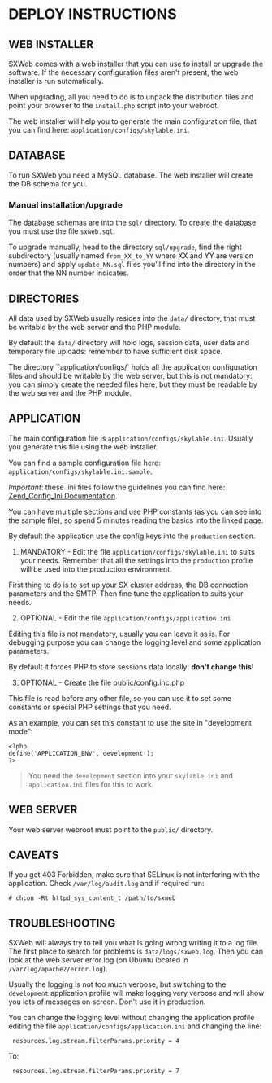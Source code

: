 # DEPLOY INSTRUCTIONS

## WEB INSTALLER
SXWeb comes with a web installer that you can use to install or upgrade the software. If the necessary configuration files aren't present, the web installer is run automatically. 

When upgrading, all you need to do is to unpack the distribution files and point your browser to the `install.php` script into your webroot.
 
 The web installer will help you to generate the main configuration file, that you can find here: `application/configs/skylable.ini`. 
 
## DATABASE
To run SXWeb you need a MySQL database. The web installer will create the DB schema for you.

### Manual installation/upgrade
The database schemas are into the `sql/` directory. To create the database you must use the file `sxweb.sql`. 

To upgrade manually, head to the directory `sql/upgrade`, find the right subdirectory (usually named `from_XX_to_YY` where XX and YY are version numbers) and apply `update_NN.sql` files you'll find into the directory in the order that the NN number indicates.

## DIRECTORIES

All data used by SXWeb usually resides into the `data/` directory, that must be writable by the web server and the PHP module. 

By default the `data/` directory will hold logs, session data, user data and temporary file uploads: remember to have sufficient disk space.

The directory ``application/configs/` holds all the application configuration files and should be writable by the web server, but this is not mandatory: you can simply create the needed files here, but they must be readable by the web server and the PHP module.

## APPLICATION

The main configuration file is `application/configs/skylable.ini`. Usually you generate this file using the web installer.
 
You can find a sample configuration file here: `application/configs/skylable.ini.sample`.

*Important*: these .ini files follow the guidelines you can find here: [Zend_Config_Ini Documentation](http://framework.zend.com/manual/1.12/en/zend.config.adapters.ini.html).

You can have multiple sections and use PHP constants (as you can see into the sample file), so spend 5 minutes reading the basics into the linked page.

By default the application use the config keys into the `production` section.

1) MANDATORY - Edit the file `application/configs/skylable.ini` to suits your needs.
Remember that all the settings into the `production` profile will be used into the production environment.

First thing to do is to set up your SX cluster address, the DB connection parameters and the SMTP. Then fine tune the application to suits your needs.

2) OPTIONAL - Edit the file `application/configs/application.ini`

Editing this file is not mandatory, usually you can leave it as is. For debugging purpose you can change the logging level and some application parameters.

By default it forces PHP to store sessions data locally: __don't change this__!

3) OPTIONAL - Create the file public/config.inc.php

This file is read before any other file, so you can use it to set some constants or special PHP settings that you need.

As an example, you can set this constant to use the site in "development mode":

    <?php
    define('APPLICATION_ENV','development');
    ?>

>
> You need the `development` section into your `skylable.ini` and `application.ini` files for this to work.
>

## WEB SERVER

Your web server webroot must point to the `public/` directory.

## CAVEATS

If you get 403 Forbidden, make sure that SELinux is not interfering with the application. 
Check `/var/log/audit.log` and if required run:

    # chcon -Rt httpd_sys_content_t /path/to/sxweb

## TROUBLESHOOTING
SXWeb will always try to tell you what is going wrong writing it to a log file. The first place to search for problems is `data/logs/sxweb.log`. Then you can look at the web server error log (on Ubuntu located in `/var/log/apache2/error.log`).
 
 Usually the logging is not too much verbose, but switching to the `development` application profile will make logging very verbose and will show you lots of messages on screen. Don't use it in production.
 
 You can change the logging level without changing the application profile editing the file `application/configs/application.ini` and changing the line:
 
     resources.log.stream.filterParams.priority = 4
 
 To:
 
     resources.log.stream.filterParams.priority = 7
  
